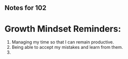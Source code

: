 ## Notes for 102

# Growth Mindset Reminders: 
1. Managing my time so that I can remain productive.
2. Being able to accept my mistakes and learn from them. 
3. 
